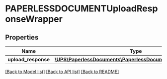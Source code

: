 # PAPERLESSDOCUMENTUploadResponseWrapper

## Properties
Name | Type | Description | Notes
------------ | ------------- | ------------- | -------------
**upload_response** | [**\UPS\PaperlessDocuments\PaperlessDocuments\UploadResponse**](UploadResponse.md) |  | 

[[Back to Model list]](../../README.md#documentation-for-models) [[Back to API list]](../../README.md#documentation-for-api-endpoints) [[Back to README]](../../README.md)

